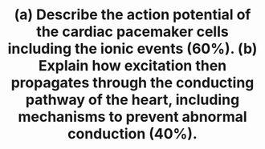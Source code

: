 ---
title: "(a) Describe the action potential of the cardiac pacemaker cells including the ionic events (60%). (b) Explain how excitation then propagates through the conducting pathway of the heart, including mechanisms to prevent abnormal conduction (40%)."
entityType: SAQ
exam: PEX
college: CICM
year: 2024
sitting: A
question: 12
passRate: 69
EC_expectedDomains:
- "detailed description of the ionic events of the phases of the sino-atrial node AP"
- "detailed explanation of impulse propagation both between cardiac myocytes and across the myocardium"
- "Safety mechanisms to be mentioned included anatomical insulation, refractory periods and rate"
EC_extraCredit:
- "A diagram of the sino-atrial node potential which included the phases and labelled x and y axis was helpful in this description."
- "Some comparison with other cardiac action potentials added depth to answers, as did a brief description of the influences on the action potential such as the autonomic nervous system."
EC_errorsCommon:
---